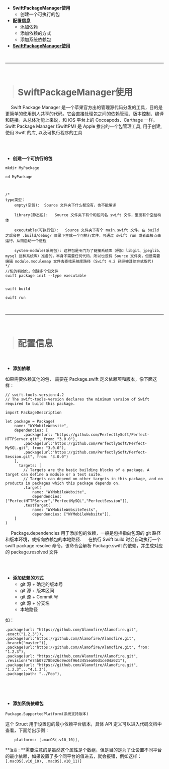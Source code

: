 


- **SwiftPackageManager使用**
	- 	创建一个可执行的包
- **配置信息**
	- 	添加依赖
	- 	添加依赖的方式
	- 	添加系统依赖包
- [**SwiftPackageManager使用**](https://www.jianshu.com/p/44560fd214d2)

<br/>

***
<br/>

># SwiftPackageManager使用

&emsp;	Swift Package Manager 是一个苹果官方出的管理源代码分发的工具，目的是更简单的使用别人共享的代码。它会直接处理包之间的依赖管理、版本控制、编译和链接。从总体功能上来说，和 iOS 平台上的 Cocoapods、Carthage 一样。
&emsp;	Swift Package Manager (SwiftPM) 是 Apple 推出的一个包管理工具, 用于创建, 使用 Swift 的库, 以及可执行程序的工具




<br/>
<br/>



- **创建一个可执行的包**

```
mkdir MyPackage

cd MyPackage



/*
type类型：
	empty(空包):	Source 文件夹下什么都没有，也不能编译

	library(静态包):	Source 文件夹下有个和包同名 swift 文件，里面有个空结构体

	executable(可执行包):	Source 文件夹下有个 main.swift 文件，在 build 之后会在 .build/debug/ 目录下生成一个可执行文件，可通过 swift run 或者直接点击运行，从而启动一个进程

	system-module(系统包):	这种包是专门为了链接系统库（例如 libgit、jpeglib、mysql 这种系统库）准备的，本身不需要任何代码，所以也没有 Source 文件夹，但是需要编辑 module.modulemap 文件去查找系统库路径 (Swift 4.2 已经被其他方式取代)
*/
//包的初始化，创建多个包文件
swift package init --type executable


swift build

swift run

```



<br/>

***
<br/>


># 配置信息

<br/>

- **添加依赖**

如果需要依赖其他的包， 需要在 Package.swift 定义依赖项和版本，像下面这样：

```
// swift-tools-version:4.2
// The swift-tools-version declares the minimum version of Swift required to build this package.

import PackageDescription

let package = Package(
    name: "WYMobileWebsite",
    dependencies: [
        .package(url: "https://github.com/PerfectlySoft/Perfect-HTTPServer.git", from: "3.0.0"),
        .package(url:"https://github.com/PerfectlySoft/Perfect-MySQL.git", from: "3.0.0"),
        .package(url:"https://github.com/PerfectlySoft/Perfect-Session.git", from: "3.0.0")
    ],
      targets: [
        // Targets are the basic building blocks of a package. A target can define a module or a test suite.
        // Targets can depend on other targets in this package, and on products in packages which this package depends on.
        .target(
            name: "WYMobileWebsite",
            dependencies: ["PerfectHTTPServer","PerfectMySQL","PerfectSession"]),
        .testTarget(
            name: "WYMobileWebsiteTests",
            dependencies: ["WYMobileWebsite"]),
    ]
)

```

&emsp;	Package.dependencies 用于添加包的依赖，一般是包括指向包源的 git 路径和版本环境，或指向依赖包的本地路径.
&emsp;	在执行 Swift build 时会自动执行一个 swift package resolve 命令，该命令会解析 Package.swift 的依赖，并生成对应的 package.resolved 文件


<br/>
<br/>

- **添加依赖的方式**
	- git 源 + 确定的版本号
	- git 源 + 版本区间
	- git 源 + Commit 号
	- git 源 + 分支名
	- 本地路径

如：

```
.package(url: "https://github.com/Alamofire/Alamofire.git", .exact("1.2.3")),
.package(url:"https://github.com/Alamofire/Alamofire.git", .branch("master")),
.package(url:"https://github.com/Alamofire/Alamofire.git", from: "1.2.3"),
.package(url: "https://github.com/Alamofire/Alamofire.git", .revision("e74b07278b926c9ec6f9643455ea00d1ce04a021"),
.package(url: "https://github.com/Alamofire/Alamofire.git", "1.2.3"..."4.1.3"),
.package(path: "../Foo"),


```



<br/>
<br/>


- **添加系统依赖包**

`Package.SupportedPlatform(系统支持版本)` 

这个 Struct 用于设置包的最小依赖平台版本，具体 API 定义可以进入代码文档中查看，下面给出示例：

```
    platforms: [.macOS(.v10_10)],

```

**`注意：`**需要注意的是虽然这个属性是个数组，但是目的是为了让设置不同平台的最小依赖，如果设置了多个同平台的值进去，就会报错，例如这样：`[.macOS(.v10_10), .macOS(.v10_11)]`















